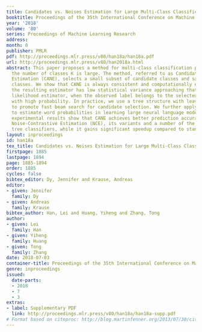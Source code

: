 ```yaml
---
title: Candidates vs. Noises Estimation for Large Multi-Class Classification Problem
booktitle: Proceedings of the 35th International Conference on Machine Learning
year: '2018'
volume: '80'
series: Proceedings of Machine Learning Research
address: 
month: 0
publisher: PMLR
pdf: http://proceedings.mlr.press/v80/han18a/han18a.pdf
url: http://proceedings.mlr.press/v80/han2018a.html
abstract: This paper proposes a method for multi-class classification problems, where
  the number of classes K is large. The method, referred to as Candidates vs. Noises
  Estimation (CANE), selects a small subset of candidate classes and samples the remaining
  classes. We show that CANE is always consistent and computationally efficient. Moreover,
  the resulting estimator has low statistical variance approaching that of the maximum
  likelihood estimator, when the observed label belongs to the selected candidates
  with high probability. In practice, we use a tree structure with leaves as classes
  to promote fast beam search for candidate selection. We further apply the CANE method
  to estimate word probabilities in learning large neural language models. Extensive
  experimental results show that CANE achieves better prediction accuracy over the
  Noise-Contrastive Estimation (NCE), its variants and a number of the state-of-the-art
  tree classifiers, while it gains significant speedup compared to standard O(K) methods.
layout: inproceedings
id: han18a
tex_title: Candidates vs. Noises Estimation for Large Multi-Class Classification Problem
firstpage: 1885
lastpage: 1894
page: 1885-1894
order: 1885
cycles: false
bibtex_editor: Dy, Jennifer and Krause, Andreas
editor:
- given: Jennifer
  family: Dy
- given: Andreas
  family: Krause
bibtex_author: Han, Lei and Huang, Yiheng and Zhang, Tong
author:
- given: Lei
  family: Han
- given: Yiheng
  family: Huang
- given: Tong
  family: Zhang
date: 2018-07-03
container-title: Proceedings of the 35th International Conference on Machine Learning
genre: inproceedings
issued:
  date-parts:
  - 2018
  - 7
  - 3
extras:
- label: Supplementary PDF
  link: http://proceedings.mlr.press/v80/han18a/han18a-supp.pdf
# Format based on citeproc: http://blog.martinfenner.org/2013/07/30/citeproc-yaml-for-bibliographies/
---
```

